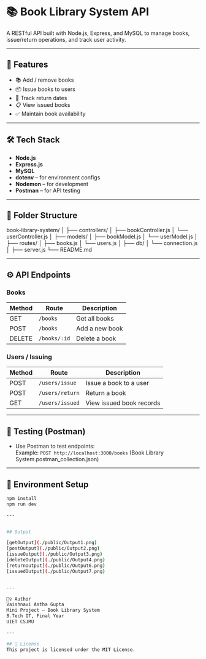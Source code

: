 # 📚 Book Library System API

A RESTful API built with Node.js, Express, and MySQL to manage books, issue/return operations, and track user activity.

---
## 🚀 Features

- 📚 Add / remove books
- 📦 Issue books to users
- 📆 Track return dates
- 📋 View issued books
- ✅ Maintain book availability

---

## 🛠 Tech Stack

- **Node.js**
- **Express.js**
- **MySQL**
- **dotenv** – for environment configs
- **Nodemon** – for development
- **Postman** – for API testing

---

## 📂 Folder Structure
book-library-system/
│
├── controllers/
│ ├── bookController.js
│ └── userController.js
│
├── models/
│ ├── bookModel.js
│ └── userModel.js
│
├── routes/
│ ├── books.js
│ └── users.js
│
├── db/
│ └── connection.js
│
├── server.js
└── README.md


---

## ⚙️ API Endpoints

### Books

| Method | Route         | Description         |
|--------|---------------|---------------------|
| GET    | `/books`      | Get all books       |
| POST   | `/books`      | Add a new book      |
| DELETE | `/books/:id`  | Delete a book       |

### Users / Issuing

| Method | Route            | Description              |
|--------|------------------|--------------------------|
| POST   | `/users/issue`   | Issue a book to a user   |
| POST   | `/users/return`  | Return a book            |
| GET    | `/users/issued`  | View issued book records |

---

## 🧪 Testing (Postman)

- Use Postman to test endpoints:  
  Example: `POST http://localhost:3000/books`
  (Book Library System.postman_collection.json)

---

## 🧳 Environment Setup

```bash
npm install
npm run dev

---


## Output

[getOutput](./public/Output1.png)
[postOutput](./public/Output2.png)
[issueOutput](./public/Output3.png)
[deleteOutput](./public/Output4.png)
[returnoutput](./public/Output6.png)
[issuedOutput](./public/Output7.png)


---

🙋‍♀️ Author
Vaishnavi Astha Gupta
Mini Project – Book Library System
B.Tech IT, Final Year
UIET CSJMU

---

## 📄 License
This project is licensed under the MIT License.